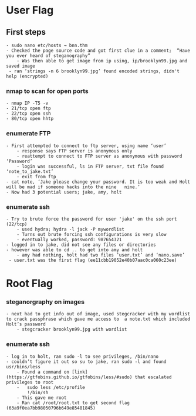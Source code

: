 # User Flag
## First steps
	- sudo nano etc/hosts → bnn.thm
	- Checked the page source code and got first clue in a comment;  “Have you ever heard of steganography”
    	- Was then able to get image from ip using, ip/brooklyn99.jpg and saved image
   	 - ran ‘strings -n 6 brooklyn99.jpg’ found encoded strings, didn't help (encrypted)
### nmap to scan for open ports
	- nmap IP -T5 -v
	- 21/tcp open ftp
	- 22/tcp open ssh
	- 80/tcp open hhtp
### enumerate FTP 
 	- First attempted to connect to ftp server, using name ‘user’
        - response says FTP server is anonymous only
        - reattempt to connect to FTP server as anonymous with password ‘Password’
        - login was successful, ls in FTP server, txt file found ‘note_to_jake.txt’
        - exit from ftp
	- cat note, ‘Jake please change your password. It is too weak and Holt will be mad if someone hacks into the nine 	nine.’
	- Now had 3 potential users; jake, amy, holt
 ### enumerate ssh
	- Try to brute force the password for user 'jake' on the ssh port (22/tcp)
    	- used hydra; hydra -l jack -P mywordlist
    	- Turns out brute forcing ssh configurations is very slow
    	- eventually worked, password: 987654321
	- logged in to jake, did not see any files or directories
	- however was able to cd .. to get into amy and holt
    	- amy had nothing, holt had two files ‘user.txt’ and ‘nano.save’
   	 - user.txt was the first flag (ee11cbb19052e40b07aac0ca060c23ee)
# Root Flag
### steganorgraphy on images
	- next had to get info out of image, used stegcracker with my wordlist to crack passphrase which gave me access to 	a note.txt which included Holt’s password
    	- stegcracker brooklyn99.jpg with wordlist
### enumerate ssh
	- log in to holt, ran sudo -l to see privileges, /bin/nano
	- couldn’t figure it out so su to jake, ran sudo -l and found usr/bins/less
    	- Found a command on [link](https://gtfobins.github.io/gtfobins/less/#sudo) that escalated privileges to root
        -   sudo less /etc/profile
            !/bin/sh
    	- This gave me root
    	- Ran cat /root/root.txt to get second flag (63a9f0ea7bb98050796b649e85481845)
